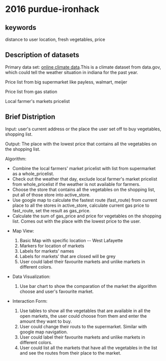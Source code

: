 2016 purdue-ironhack
====
keywords
----
distance to user location, fresh vegetables, price

Description of datasets
----
 Primary data set: [online climate data](http://catalog.data.gov/dataset/climate-data-online-cdo).This is a climate dataset from data.gov, which could tell the weather situation in indiana for the past year.

 Price list from big supermarket like payless, walmart, meijer

 Price list from gas station

 Local farmer's markets pricelist

Brief Distription
----
 Input: user's current address or the place the user set off to buy vegetables, shopping list.
 
 Output: The place with the lowest price that contains all the vegetables on the shopping list.
 
 Algorithm:
 - Combine the local farmers' market pricelist with list from supermarket as a whole_pricelist.
 - Check out the weather that day, exclude local farmer's market pricelist from whole_pricelist if the weather is not available for farmers.
 - Choose the store that contains all the vegetables on the shopping list, put all of those store into active_store.
 - Use google map to calculate the fastest route (fast_route) from current place to all the stores in active_store, calculate current gas price to fast_route, set the result as gas_price.
 - Calculate the sum of gas_price and price for vegetables on the shopping list. Comes out with the place with the lowest price to the user.
 

 * Map View:
	1. Basic Map with specific location -- West Lafayette 
	2. Markers for location of markets
	3. Labels for markets' names
	4. Labels for markets' that are closed will be grey
	5. User could label their favourite markets and unlike markets in different colors.
	
 * Data Visualization:
	1. Use bar chart to show the comparation of the market the algorithm choose and user's favourite market.

	
 * Interaction Form:
	1. Use tables to show all the vegetables that are available in all the open markets, the user could choose from them and enter the amount they want to buy.
	2. User could change their routs to the supermarket. Similar with google map navigation.
	3. User could label their favourite markets and unlike markets in different colors.
	4. User could list all the markets that have all the vegetables in the list and see the routes from their place to the market.


   

